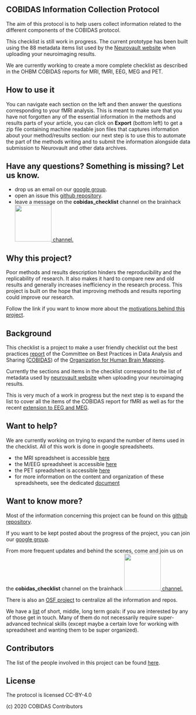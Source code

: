 <section>
<div class="text">
<h1>COBIDAS Information Collection Protocol</h1>
<p>The aim of this protocol is to help users collect information related to the
different components of the COBIDAS protocol.</p>

<p>This checklist is still work in progress. The current prototype has been built using the 88 metadata items list used by the <a href="https://neurovault.org/">Neurovault website</a> when uploading your neuroimaging results.</p>

<p>We are currently working to create a more complete checklist as described in the OHBM COBIDAS reports for MRI, fMRI, EEG, MEG and PET.</p>

<h2>How to use it</h2>

<p>You can navigate each section on the left and then answer the questions corresponding to your fMRI analysis. This is meant to make sure that you have not forgotten any of the essential information in the methods and results parts of your article, you can click on <b>Export</b> (bottom left) to get a zip file containing machine readable json files that captures information about your method/results section: our next step is to use this to automate the part of the methods writing and to submit the information alongside data submission to Neurovault and other data archives.</p>

<h2>Have any questions? Something is missing? Let us know.</h2>

<ul>
<li> drop us an email on our <a href="https://groups.google.com/d/forum/cobidas-checklist">google group</a>.</li>
<li> open an issue this <a href="https://github.com/Remi-Gau/COBIDAS_chckls">github repository</a>.</li>
<li> leave a message on the <b>cobidas_checklist</b> channel on the brainhack <a href="https://mattermost.brainhack.org/brainhack/channels/cobidas_checklist"><img src="mattermost.png" width=100px /> channel.</a></li>
</ul>

<h2>Why this project?</h2>

<p>Poor methods and results description hinders the reproducibility and the replicability of research. It also makes it hard to compare new and old results and generally increases inefficiency in the research process. This project is built on the hope that improving methods and results reporting could improve our research.</p>

<p>Follow the link if you want to know more about the <a href="https://github.com/Remi-Gau/COBIDAS_chckls/blob/master/why_this_project.md">motivations behind this project</a>.</p>

<h2>Background</h2>

<p>This checklist is a project to make a user friendly checklist out the best practices <a href="https://www.humanbrainmapping.org/COBIDASreport">report</a> of the Committee on Best Practices in Data Analysis and Sharing (<a href="https://www.humanbrainmapping.org/cobidas/">COBIDAS</a>) of the <a href="https://www.humanbrainmapping.org">Organization for Human Brain Mapping</a>.</p>

Currently the sections and items in the checklist correspond to the list of
metadata used by <a href="https://neurovault.org/">neurovault website</a> when
uploading your neuroimaging results.</p>

<p>This is very much of a work in progress but the next step is to expand the list to cover all the items of the COBIDAS report for fMRI as well as for the recent <a href="https://osf.io/a8dhx/">extension to EEG and MEG</a>.</p>

<h2>Want to help?</h2>

<p>We are currently working on trying to expand the number of items used in the checklist. All of this work is done in google spreadsheets.</p>

<ul>
<li> the MRI spreadsheet is accessible <a href="https://docs.google.com/spreadsheets/d/1dCXP0MTK3DjY09ZFd7FXgv0Ngx16_YJwVBiXOeQbTho/edit?usp=sharing">here</a></li>
<li> the M/EEG spreadsheet is accessible <a href="https://docs.google.com/spreadsheets/d/1OhkmbtgIWdFxSVjpu6A8PWoAuqev0jY-98GFQlwBCy0/edit?usp=sharing">here</a></li>
<li> the PET spreadsheet is accessible <a href="https://docs.google.com/spreadsheets/d/1HS-1KOP8nE7C3MHiyRmQ6hd823cBZnCRVq0UryXvDc8/edit?usp=sharing">here</a></li>
<li> for more information on the content and organization of these spreadsheets, see the dedicated <a href="https://github.com/Remi-Gau/COBIDAS_chckls/blob/master/spreadsheet_content.md">document</a></li>
</ul>

<h2>Want to know more?</h2>

<p>Most of the information concerning this project can be found on this <a href="https://github.com/Remi-Gau/COBIDAS_chckls">github repository</a>.</p>

<p>If you want to be kept posted about the progress of the project, you can join our <a href="https://groups.google.com/d/forum/cobidas-checklist">google group</a>.</p>

<p>From more frequent updates and behind the scenes, come and join us on the <b>cobidas_checklist</b> channel on the brainhack <a href="https://mattermost.brainhack.org/brainhack/channels/cobidas_checklist"><img src="mattermost.png" width=100px /> channel.</a></p>

There is also an [OSF project](https://osf.io/anvqy/) to centralize all the
information and repos.</p>

<p>We have a <a href="https://github.com/Remi-Gau/COBIDAS_chckls/blob/master/goals.md">list</a> of short, middle, long term goals: if you are interested by any of those get in touch. Many of them do not necessarily require super-advanced technical skills (except maybe a certain love for working with spreadsheet and wanting them to be super organized).</p>

<h2>Contributors</h2>

<p>The list of the people involved in this project can be found <a href="https://github.com/Remi-Gau/COBIDAS_chckls/blob/master/contributions.md#whos-who-on-the-cobidas-checklist-team">here</a>.</p>

<h2>License</h2>

<p>The protocol is licensed CC-BY-4.0</p>

<p>(c) 2020 COBIDAS Contributors</p>

</div>
</section>
